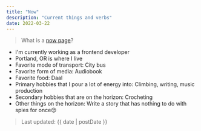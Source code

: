 ```yaml
---
title: "Now"
description: "Current things and verbs"
date: 2022-03-22
---
```

> What is a [now page](https://nownownow.com/about)?

- I'm currently working as a frontend developer
- Portland, OR is where I live
- Favorite mode of transport: City bus
- Favorite form of media: Audiobook
- Favorite food: Daal
- Primary hobbies that I pour a lot of energy into: Climbing, writing, music production
- Secondary hobbies that are on the horizon: Crocheting
- Other things on the horizon: Write a story that has nothing to do with spies for once😔

> Last updated: {{ date | postDate }}